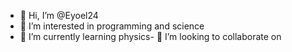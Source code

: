 - 👋 Hi, I’m @Eyoel24
- 👀 I’m interested in programming and science
- 🌱 I’m currently learning physics- 💞️ I’m looking to collaborate on


<!---
Eyoel24/Eyoel24 is a ✨ special ✨ repository because its `README.md` (this file) appears on your GitHub profile.
You can click the Preview link to take a look at your changes.
--->
